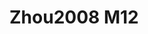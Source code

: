# Zhou2008 M12
<a name="material" />
<script type="application/ld+json">

  {
    "@context": "https://schema.org/",
    "@type": "ChemicalSubstance",
    "http://purl.org/dc/terms/conformsTo":
      {
        "@type": "CreativeWork",
        "@id": "https://bioschemas.org/profiles/ChemicalSubstance/0.4-RELEASE/"
      },
    "@id": "https://egonw.github.io/nanowiki/nanowiki224.html#material",
    "name": "Zhou2008 M12",
    "sameAs: "http://127.0.0.1/mediawiki/index.php/Special:URIResolver/Zhou2008_M12"
  }
</script>

